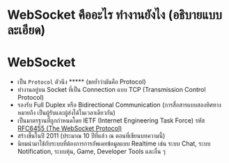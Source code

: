 # WebSocket คืออะไร ทำงานยังไง (อธิบายแบบละเอียด)

# WebSocket

- เป็น `Protocol` ตัวนึง ***** (ขอย้ำว่ามันคือ Protocol) 
- ทำงานอยู่บน Socket ที่เป็น Connection แบบ TCP (Transmission Control Protocol) 
- รองรับ Full Duplex หรือ Bidirectional Communication (การสื่อสารแบบสองทิศทาง หมายถึง เป็นผู้รับและผู้ส่งได้ในเวลาเดียวกัน)
- เป็นมาตรฐานที่ถูกกำหนดโดย IETF (Internet Engineering Task Force) รหัส [RFC6455 (The WebSocket Protocol)](https://tools.ietf.org/html/rfc6455) 
- สร้างขึ้นในปี 2011 (ประมาณ 10 ปีที่แล้ว ณ ตอนที่เขียนบทความนี้)
- นิยมนำมาใช้กับระบบที่ต้องการการอัพเดทข้อมูลแบบ Realtime เช่น ระบบ Chat, ระบบ Notification, ระบบหุ้น, Game, Developer Tools และอื่น ๆ

